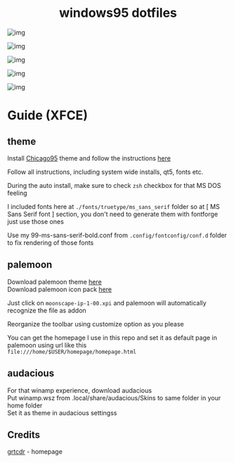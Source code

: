 <h1 align="center">windows95 dotfiles</h1>

![img](https://i.imgur.com/ooiHDCj.png)

![img](https://i.imgur.com/2VFPXAC.png)

![img](https://i.imgur.com/OnVnHiz.png)

![img](https://i.imgur.com/rK4y623.png)

![img](https://i.imgur.com/3NLk9Ea.png)


# Guide (XFCE)

## theme

Install [Chicago95](https://github.com/grassmunk/Chicago95) theme and follow the instructions [here](https://github.com/grassmunk/Chicago95/blob/master/INSTALL.md)  

Follow all instructions, including system wide installs, qt5, fonts etc.  

During the auto install, make sure to check `zsh` checkbox for that MS DOS feeling  

I included fonts here at `./fonts/truetype/ms_sans_serif` folder so at [ MS Sans Serif font ] section, you don't need to generate them with fontforge  
just use those ones  

Use my 99-ms-sans-serif-bold.conf from `.config/fontconfig/conf.d` folder to fix rendering of those fonts  

## palemoon  

Download palemoon theme [here](https://addons.palemoon.org/addon/moonscape/)  
Download palemoon icon pack [here](https://github.com/FranklinDM/Moonscape-IconPack/releases)  

Just click on `moonscape-ip-1-00.xpi` and palemoon will automatically recognize the file as addon  

Reorganize the toolbar using customize option as you please  

You can get the homepage I use in this repo and set it as default page in palemoon using url like this  
`file:///home/$USER/homepage/homepage.html`  

## audacious  

For that winamp experience, download audacious  
Put winamp.wsz from .local/share/audacious/Skins to same folder in your home folder  
Set it as theme in audacious settingss  

## Credits

[grtcdr](https://github.com/grtcdr/startpages) - homepage
